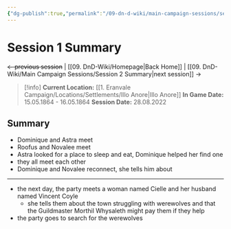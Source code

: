 ```yaml
---
{"dg-publish":true,"permalink":"/09-dn-d-wiki/main-campaign-sessions/session-1-summary/","tags":["session-notes-summary"]}
---
```



# Session 1 Summary



~~<- previous session~~ | [[09. DnD-Wiki/Homepage\|Back Home]] |  [[09. DnD-Wiki/Main Campaign Sessions/Session 2 Summary\|next session]] ->

>[!info]
**Current Location:** [[1. Eranvale Campaign/Locations/Settlements/Illo Anore\|Illo Anore]]
**In Game Date:** 15.05.1864 - 16.05.1864
**Session Date:** 28.08.2022

## Summary
- Dominique and Astra meet
- Roofus and Novalee meet
- Astra looked for a place to sleep and eat, Dominique helped her find one
- they all meet each other
- Dominique and Novalee reconnect, she tells him about 
---
- the next day,  the party meets a woman named Cielle and her husband named Vincent Coyle
	- she tells them about the town struggling with werewolves and that the Guildmaster Morthil Whysaleth might pay them if they help
- the party goes to search for the werewolves


